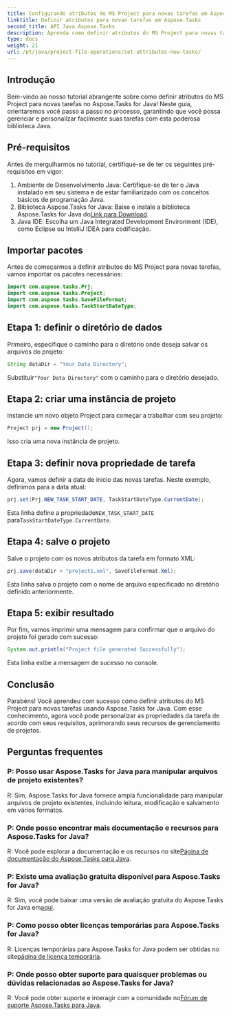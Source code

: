 ```yaml
---
title: Configurando atributos do MS Project para novas tarefas em Aspose.Tasks
linktitle: Definir atributos para novas tarefas em Aspose.Tasks
second_title: API Java Aspose.Tasks
description: Aprenda como definir atributos do MS Project para novas tarefas usando Aspose.Tasks for Java. Personalize as propriedades das tarefas sem esforço com este guia completo.
type: docs
weight: 21
url: /pt/java/project-file-operations/set-attributes-new-tasks/
---
```

## Introdução
Bem-vindo ao nosso tutorial abrangente sobre como definir atributos do MS Project para novas tarefas no Aspose.Tasks for Java! Neste guia, orientaremos você passo a passo no processo, garantindo que você possa gerenciar e personalizar facilmente suas tarefas com esta poderosa biblioteca Java.
## Pré-requisitos
Antes de mergulharmos no tutorial, certifique-se de ter os seguintes pré-requisitos em vigor:
1. Ambiente de Desenvolvimento Java: Certifique-se de ter o Java instalado em seu sistema e de estar familiarizado com os conceitos básicos de programação Java.
2.  Biblioteca Aspose.Tasks for Java: Baixe e instale a biblioteca Aspose.Tasks for Java do[Link para Download](https://releases.aspose.com/tasks/java/).
3. Java IDE: Escolha um Java Integrated Development Environment (IDE), como Eclipse ou IntelliJ IDEA para codificação.

## Importar pacotes
Antes de começarmos a definir atributos do MS Project para novas tarefas, vamos importar os pacotes necessários:
```java
import com.aspose.tasks.Prj;
import com.aspose.tasks.Project;
import com.aspose.tasks.SaveFileFormat;
import com.aspose.tasks.TaskStartDateType;
```

## Etapa 1: definir o diretório de dados
Primeiro, especifique o caminho para o diretório onde deseja salvar os arquivos do projeto:
```java
String dataDir = "Your Data Directory";
```
 Substituir`"Your Data Directory"` com o caminho para o diretório desejado.
## Etapa 2: criar uma instância de projeto
Instancie um novo objeto Project para começar a trabalhar com seu projeto:
```java
Project prj = new Project();
```
Isso cria uma nova instância de projeto.
## Etapa 3: definir nova propriedade de tarefa
Agora, vamos definir a data de início das novas tarefas. Neste exemplo, definimos para a data atual:
```java
prj.set(Prj.NEW_TASK_START_DATE, TaskStartDateType.CurrentDate);
```
 Esta linha define a propriedade`NEW_TASK_START_DATE` para`TaskStartDateType.CurrentDate`.
## Etapa 4: salve o projeto
Salve o projeto com os novos atributos da tarefa em formato XML:
```java
prj.save(dataDir + "project1.xml", SaveFileFormat.Xml);
```
Esta linha salva o projeto com o nome de arquivo especificado no diretório definido anteriormente.
## Etapa 5: exibir resultado
Por fim, vamos imprimir uma mensagem para confirmar que o arquivo do projeto foi gerado com sucesso:
```java
System.out.println("Project file generated Successfully");
```
Esta linha exibe a mensagem de sucesso no console.

## Conclusão
Parabéns! Você aprendeu com sucesso como definir atributos do MS Project para novas tarefas usando Aspose.Tasks for Java. Com esse conhecimento, agora você pode personalizar as propriedades da tarefa de acordo com seus requisitos, aprimorando seus recursos de gerenciamento de projetos.
## Perguntas frequentes
### P: Posso usar Aspose.Tasks for Java para manipular arquivos de projeto existentes?
R: Sim, Aspose.Tasks for Java fornece ampla funcionalidade para manipular arquivos de projeto existentes, incluindo leitura, modificação e salvamento em vários formatos.
### P: Onde posso encontrar mais documentação e recursos para Aspose.Tasks for Java?
 R: Você pode explorar a documentação e os recursos no site[Página de documentação do Aspose.Tasks para Java](https://reference.aspose.com/tasks/java/).
### P: Existe uma avaliação gratuita disponível para Aspose.Tasks for Java?
 R: Sim, você pode baixar uma versão de avaliação gratuita do Aspose.Tasks for Java em[aqui](https://releases.aspose.com/).
### P: Como posso obter licenças temporárias para Aspose.Tasks for Java?
 R: Licenças temporárias para Aspose.Tasks for Java podem ser obtidas no site[página de licença temporária](https://purchase.aspose.com/temporary-license/).
### P: Onde posso obter suporte para quaisquer problemas ou dúvidas relacionadas ao Aspose.Tasks for Java?
 R: Você pode obter suporte e interagir com a comunidade no[Fórum de suporte Aspose.Tasks para Java](https://forum.aspose.com/c/tasks/15).